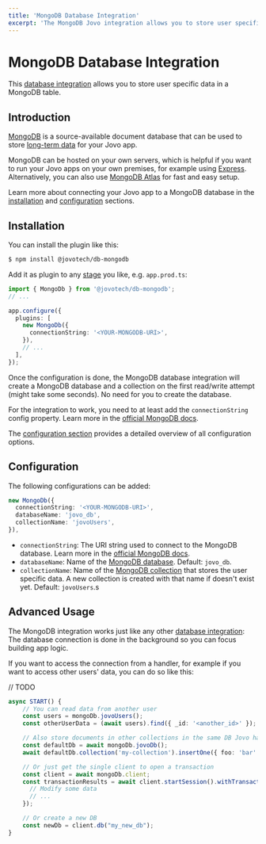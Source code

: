 ```yaml
---
title: 'MongoDB Database Integration'
excerpt: 'The MongoDB Jovo integration allows you to store user specific data and more in a MongoDB database.'
---
```


# MongoDB Database Integration

This [database integration](https://www.jovo.tech/docs/databases) allows you to store user specific data in a MongoDB table.

## Introduction

[MongoDB](https://www.mongodb.com/) is a source-available document database that can be used to store [long-term data](https://www.jovo.tech/docs/data#long-term-data-storage) for your Jovo app.

MongoDB can be hosted on your own servers, which is helpful if you want to run your Jovo apps on your own premises, for example using [Express](https://www.jovo.tech/marketplace/server-express). Alternatively, you can also use [MongoDB Atlas](https://www.mongodb.com/atlas/database) for fast and easy setup.

Learn more about connecting your Jovo app to a MongoDB database in the [installation](#installation) and [configuration](#configuration) sections.

## Installation

You can install the plugin like this:

```sh
$ npm install @jovotech/db-mongodb
```

Add it as plugin to any [stage](https://www.jovo.tech/docs/staging) you like, e.g. `app.prod.ts`:

```typescript
import { MongoDb } from '@jovotech/db-mongodb';
// ...

app.configure({
  plugins: [
    new MongoDb({
      connectionString: '<YOUR-MONGODB-URI>',
    }),
    // ...
  ],
});
```

Once the configuration is done, the MongoDB database integration will create a MongoDB database and a collection on the first read/write attempt (might take some seconds). No need for you to create the database.

For the integration to work, you need to at least add the `connectionString` config property. Learn more in the [official MongoDB docs](https://docs.mongodb.com/manual/reference/connection-string/).

The [configuration section](#configuration) provides a detailed overview of all configuration options.

## Configuration

The following configurations can be added:

```typescript
new MongoDb({
  connectionString: '<YOUR-MONGODB-URI>',
  databaseName: 'jovo_db',
  collectionName: 'jovoUsers',
}),
```

- `connectionString`: The URI string used to connect to the MongoDB database. Learn more in the [official MongoDB docs](https://docs.mongodb.com/manual/reference/connection-string/).
- `databaseName`: Name of the [MongoDB database](https://docs.mongodb.com/manual/core/databases-and-collections/#databases). Default: `jovo_db`.
- `collectionName`: Name of the [MongoDB collection](https://docs.mongodb.com/manual/core/databases-and-collections/#collections) that stores the user specific data. A new collection is created with that name if doesn't exist yet. Default: `jovoUsers`.s

## Advanced Usage

The MongoDB integration works just like any other [database integration](https://www.jovo.tech/docs/databases): The database connection is done in the background so you can focus building app logic.

If you want to access the connection from a handler, for example if you want to access other users' data, you can do so like this:

// TODO

```typescript
async START() {
    // You can read data from another user
    const users = mongoDb.jovoUsers();
    const otherUserData = (await users).find({ _id: '<another_id>' });

    // Also store documents in other collections in the same DB Jovo handles users
    const defaultDb = await mongoDb.jovoDb();
    await defaultDb.collection('my-collection').insertOne({ foo: 'bar' });

    // Or just get the single client to open a transaction
    const client = await mongoDb.client;
    const transactionResults = await client.startSession().withTransaction(async () => {
      // Modify some data
      // ...
    });

    // Or create a new DB
    const newDb = client.db("my_new_db");
}
```
